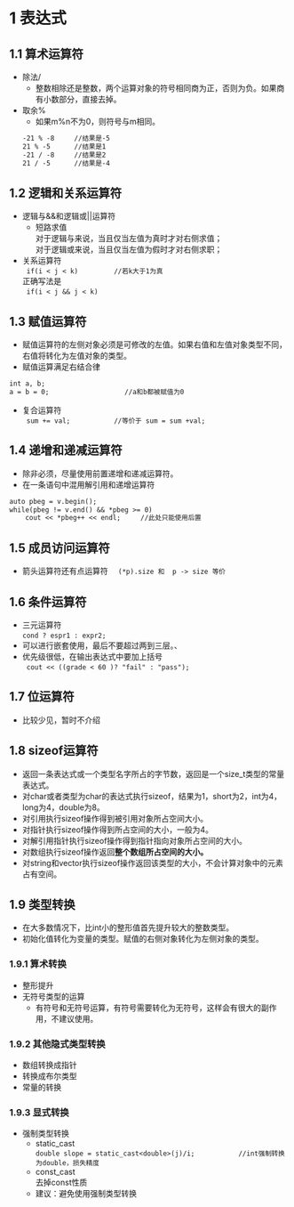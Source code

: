 # 1 表达式
## 1.1 算术运算符
- 除法/
    - 整数相除还是整数，两个运算对象的符号相同商为正，否则为负。如果商有小数部分，直接去掉。
- 取余%
    - 如果m%n不为0，则符号与m相同。
    ```markdown
    -21 % -8     //结果是-5
    21 % -5      //结果是1
    -21 / -8     //结果是2
    21 / -5      //结果是-4
    ```
    
## 1.2 逻辑和关系运算符
- 逻辑与&&和逻辑或||运算符
    - 短路求值  
    对于逻辑与来说，当且仅当左值为真时才对右侧求值；  
    对于逻辑或来说，当且仅当左值为假时才对右侧求职；   
- 关系运算符  
` if(i < j < k)         //若k大于1为真`  
正确写法是  
` if(i < j && j < k)` 

## 1.3 赋值运算符
- 赋值运算符的左侧对象必须是可修改的左值。如果右值和左值对象类型不同，右值将转化为左值对象的类型。
- 赋值运算满足右结合律  
```markdown
int a, b;
a = b = 0;                   //a和b都被赋值为0
```
- 复合运算符  
` sum += val;           //等价于 sum = sum +val;` 

## 1.4 递增和递减运算符
- 除非必须，尽量使用前置递增和递减运算符。
- 在一条语句中混用解引用和递增运算符
```markdown
auto pbeg = v.begin();
while(pbeg != v.end() && *pbeg >= 0)
    cout << *pbeg++ << endl;     //此处只能使用后置
```

## 1.5 成员访问运算符
- 箭头运算符还有点运算符
`  (*p).size 和  p -> size 等价`

## 1.6 条件运算符
- 三元运算符  
`cond ? espr1 : expr2;`
- 可以进行嵌套使用，最后不要超过两到三层。、
- 优先级很低，在输出表达式中要加上括号  
` cout << ((grade < 60 )? "fail" : "pass");`

## 1.7 位运算符
- 比较少见，暂时不介绍

## 1.8 **sizeof运算符**
- 返回一条表达式或一个类型名字所占的字节数，返回是一个size_t类型的常量表达式。
- 对char或者类型为char的表达式执行sizeof，结果为1，short为2，int为4，long为4，double为8。
- 对引用执行sizeof操作得到被引用对象所占空间大小。
- 对指针执行sizeof操作得到所占空间的大小，一般为4。
- 对解引用指针执行sizeof操作得到指针指向对象所占空间的大小。
- 对数组执行sizeof操作返回**整个数组所占空间的大小。**
- 对string和vector执行sizeof操作返回该类型的大小，不会计算对象中的元素占有空间。

## 1.9 类型转换
- 在大多数情况下，比int小的整形值首先提升较大的整数类型。
- 初始化值转化为变量的类型。赋值的右侧对象转化为左侧对象的类型。

### 1.9.1 算术转换
- 整形提升
- 无符号类型的运算
    - 有符号和无符号运算，有符号需要转化为无符号，这样会有很大的副作用，不建议使用。

### 1.9.2 其他隐式类型转换
- 数组转换成指针
- 转换成布尔类型
- 常量的转换

### 1.9.3 显式转换
- 强制类型转换
    - static_cast  
    `double slope = static_cast<double>(j)/i;           //int强制转换为double，损失精度`
    - const_cast  
    去掉const性质
    - 建议：避免使用强制类型转换
    
